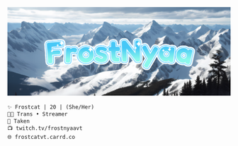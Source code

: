 <p align="center">
  <img src="https://github.com/FrostNyaaVT/Frost/blob/main/Frost.png">
</p>


```
✨ Frostcat | 20 | (She/Her)
🏳️‍⚧️ Trans • Streamer
💖 Taken
📺 twitch.tv/frostnyaavt
🌐 frostcatvt.carrd.co
```

